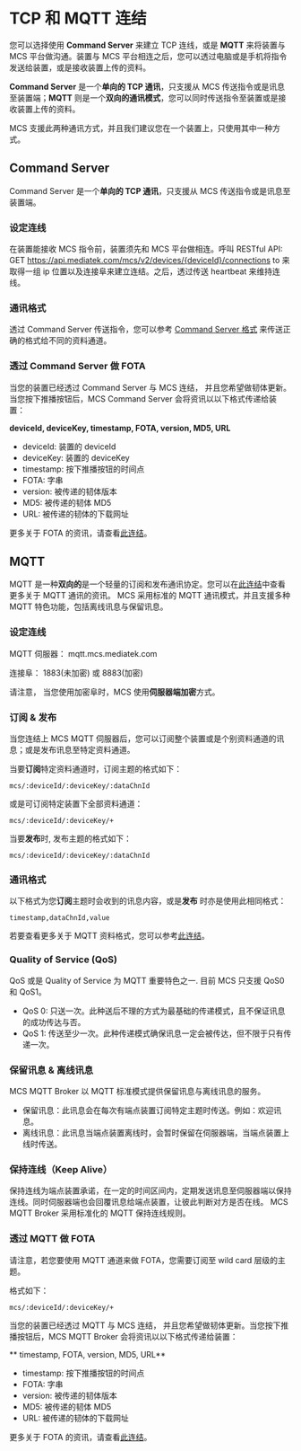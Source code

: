 ﻿# TCP 和 MQTT 连结

您可以选择使用 **Command Server** 来建立 TCP 连线，或是 **MQTT** 来将装置与 MCS 平台做沟通。装置与 MCS 平台相连之后，您可以透过电脑或是手机将指令发送给装置，或是接收装置上传的资料。

**Command Server** 是一个**单向的 TCP 通讯**，只支援从 MCS 传送指令或是讯息至装置端；**MQTT** 则是一个**双向的通讯模式**，您可以同时传送指令至装置或是接收装置上传的资料。

MCS 支援此两种通讯方式，并且我们建议您在一个装置上，只使用其中一种方式。


## Command Server
Command Server 是一个**单向的 TCP 通讯**，只支援从 MCS 传送指令或是讯息至装置端。

### 设定连线
在装置能接收 MCS 指令前，装置须先和 MCS 平台做相连。呼叫 RESTful API: GET https://api.mediatek.com/mcs/v2/devices/{deviceId}/connections to 来取得一组 ip 位置以及连接阜来建立连结。之后，透过传送 heartbeat 来维持连线。


### 通讯格式
透过 Command Server 传送指令，您可以参考 [Command Server 格式](https://mcs.mediatek.com/resources/latest/api_references/#command-server-format) 来传送正确的格式给不同的资料通道。

 ### 透过 Command Server 做 FOTA

当您的装置已经透过 Command Server 与 MCS 连结， 并且您希望做韧体更新。当您按下推播按钮后，MCS Command Server 会将资讯以以下格式传递给装置：

**deviceId, deviceKey, timestamp, FOTA, version, MD5, URL**

* deviceId: 装置的 deviceId
* deviceKey: 装置的 deviceKey
* timestamp: 按下推播按钮的时间点
* FOTA: 字串
* version: 被传递的韧体版本
* MD5: 被传递的韧体 MD5
* URL: 被传递的韧体的下载网址

更多关于 FOTA 的资讯，请查看[此连结](../tutorial/managing_firmware)。

## MQTT
MQTT 是一种**双向的**是一个轻量的订阅和发布通讯协定。您可以在[此连结](http://mqtt.org/)中查看更多关于 MQTT 通讯的资讯。 MCS 采用标准的 MQTT 通讯模式，并且支援多种 MQTT 特色功能，包括离线讯息与保留讯息。

### 设定连线

MQTT 伺服器： mqtt.mcs.mediatek.com

连接阜： 1883(未加密) 或 8883(加密)

请注意， 当您使用加密阜时，MCS 使用**伺服器端加密**方式。

### 订阅 & 发布

当您连结上 MCS MQTT 伺服器后，您可以订阅整个装置或是个别资料通道的讯息；或是发布讯息至特定资料通道。

当要**订阅**特定资料通道时，订阅主题的格式如下：

```
mcs/:deviceId/:deviceKey/:dataChnId
```

或是可订阅特定装置下全部资料通道：

```
mcs/:deviceId/:deviceKey/+
```

当要**发布**时, 发布主题的格式如下：

```
mcs/:deviceId/:deviceKey/:dataChnId
```

### 通讯格式

以下格式为您**订阅**主题时会收到的讯息内容，或是**发布** 时亦是使用此相同格式：
```
timestamp,dataChnId,value
```

若要查看更多关于 MQTT 资料格式，您可以参考[此连结](../api_references/mqtt_communication_format)。

### Quality of Service (QoS)

QoS 或是 Quality of Service 为 MQTT 重要特色之一. 目前 MCS 只支援 QoS0 和 QoS1。

* QoS 0: 只送一次。此种送后不理的方式为最基础的传递模式，且不保证讯息的成功传达与否。
* QoS 1: 传送至少一次。此种传递模式确保讯息一定会被传达，但不限于只有传递一次。

### 保留讯息 & 离线讯息

MCS MQTT Broker 以 MQTT 标准模式提供保留讯息与离线讯息的服务。

* 保留讯息：此讯息会在每次有端点装置订阅特定主题时传送。例如：欢迎讯息。
* 离线讯息：此讯息当端点装置离线时，会暂时保留在伺服器端，当端点装置上线时传送。

### 保持连线（Keep Alive）

保持连线为端点装置承诺，在一定的时间区间内，定期发送讯息至伺服器端以保持连线。同时伺服器端也会回覆讯息给端点装置，让彼此判断对方是否在线。 MCS MQTT Broker 采用标准化的 MQTT 保持连线规则。


### 透过 MQTT 做 FOTA

请注意，若您要使用 MQTT 通道来做 FOTA，您需要订阅至 wild card 层级的主题。

格式如下：

```
mcs/:deviceId/:deviceKey/+
```

当您的装置已经透过 MQTT 与 MCS 连结， 并且您希望做韧体更新。当您按下推播按钮后，MCS MQTT Broker 会将资讯以以下格式传递给装置：

** timestamp, FOTA, version, MD5, URL**

* timestamp: 按下推播按钮的时间点
* FOTA: 字串
* version: 被传递的韧体版本
* MD5: 被传递的韧体 MD5
* URL: 被传递的韧体的下载网址

更多关于 FOTA 的资讯，请查看[此连结](../tutorial/managing_firmware)。

